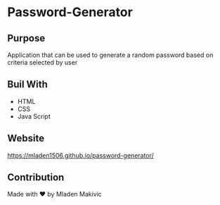 # Password-Generator

## Purpose
Application that can be used to generate a random password based on criteria selected by user

## Buil With

* HTML
* CSS
* Java Script

## Website
https://mladen1506.github.io/password-generator/
## Contribution

Made with  ❤️   by Mladen Makivic

